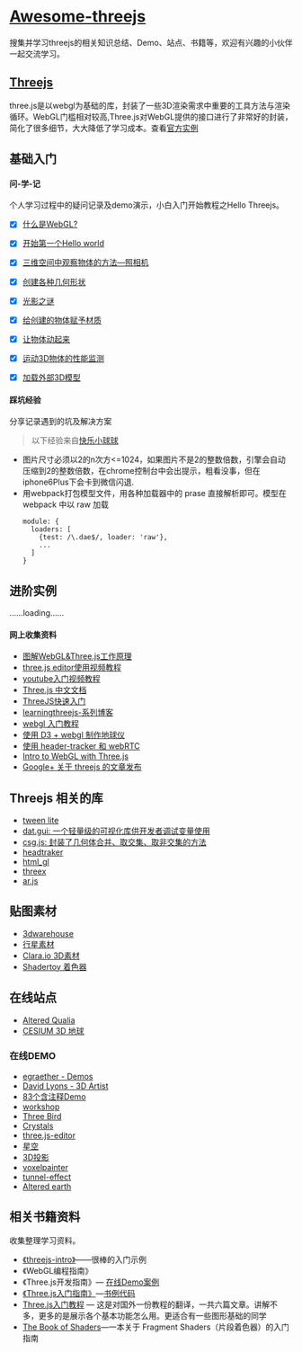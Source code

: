 # [Awesome-threejs](https://github.com/zyj1022/awesome-threejs/)
搜集并学习threejs的相关知识总结、Demo、站点、书籍等，欢迎有兴趣的小伙伴一起交流学习。

## [Threejs](https://threejs.org)

three.js是以webgl为基础的库，封装了一些3D渲染需求中重要的工具方法与渲染循环。WebGL门槛相对较高,Three.js对WebGL提供的接口进行了非常好的封装，简化了很多细节，大大降低了学习成本。查看[官方实例](https://threejs.org/examples/)


## 基础入门

#### 问-学-记

个人学习过程中的疑问记录及demo演示，小白入门开始教程之Hello Threejs。

- [x] [什么是WebGL?](./docs/what-webgl.md)
- [x] [开始第一个Hello world](./docs/hello-world.md)
- [x] [三维空间中观察物体的方法—照相机](./docs/hello-camera.md)
- [x] [创建各种几何形状](./docs/hello-geometry.md)
- [x] [光影之谜](./docs/hello-light.md)
- [x] [给创建的物体赋予材质](./docs/hello-material.md)
- [x] [让物体动起来](./docs/hello-tween.md)
- [x] [运动3D物体的性能监测](./docs/hello-stats.md)
- [x] [加载外部3D模型](./docs/hello-loader.md)


#### 踩坑经验

分享记录遇到的坑及解决方案

> 以下经验来自[快乐小球球](https://zhuanlan.zhihu.com/p/25483816)

* 图片尺寸必须以2的n次方<=1024，如果图片不是2的整数倍数，引擎会自动压缩到2的整数倍数，在chrome控制台中会出提示，粗看没事，但在iphone6Plus下会卡到微信闪退.
* 用webpack打包模型文件，用各种加载器中的 prase 直接解析即可。模型在 webpack 中以 raw 加载
  ```
  module: {
    loaders: [
      {test: /\.dae$/, loader: 'raw'},
      ...
    ]
  }
  ```

## 进阶实例

……loading……


#### 网上收集资料

* [图解WebGL&Three.js工作原理](https://www.cnblogs.com/wanbo/p/6754066.html)
* [three.js editor使用视频教程](https://www.youtube.com/watch?v=rqn-KPnh3hM)
* [youtube入门视频教程](https://www.youtube.com/watch?v=biZgx45Mzqo&list=PL08jItIqOb2qyMOhtEUoLh100KpccQiRf&index=2)
* [Three.js 中文文档](http://techbrood.com/threejs/docs/)
* [ThreeJS快速入门](https://zhuanlan.zhihu.com/p/23272116)
* [learningthreejs-系列博客](http://learningthreejs.com)
* [webgl 入门教程](https://codepen.io/rachsmith/post/beginning-with-3d-webgl-pt-1-the-scene)
* [使用 D3 + webgl 制作地球仪](http://www.delimited.io/blog/2015/5/16/interactive-webgl-globes-with-threejs-and-d3)
* [使用 header-tracker 和 webRTC](http://learningthreejs.com/blog/2013/03/12/move-a-cube-with-your-head/)
* [Intro to WebGL with Three.js](http://davidscottlyons.com/threejs/presentations/frontporch14/#slide-0)
* [Google+ 关于 threejs 的文章发布](https://plus.google.com/+ThreejsOrg)


## Threejs 相关的库

* [tween lite](https://greensock.com/)
* [dat.gui: 一个轻量级的可视化库供开发者调试变量使用](https://github.com/dataarts/dat.gui)
* [csg.js: 封装了几何体合并、取交集、取非交集的方法](http://evanw.github.io/csg.js/docs/)
* [headtraker](https://github.com/auduno/headtrackr)
* [html_gl](https://github.com/PixelsCommander/HTML-GL)
* [threex](http://www.threejsgames.com/extensions/)
* [ar.js](https://github.com/then/promise)

## 贴图素材

* [3dwarehouse](https://3dwarehouse.sketchup.com)
* [行星素材](http://planetpixelemporium.com/earth.html)
* [Clara.io 3D素材](https://clara.io/library)
* [Shadertoy 着色器](https://www.shadertoy.com)

## 在线站点

* [Altered Qualia](http://alteredqualia.com/)
* [CESIUM 3D 地球](http://cesiumjs.org/index.html)

### 在线DEMO

* [egraether - Demos](http://egraether.com)
* [David Lyons - 3D Artist](http://davidscottlyons.com)
* [83个含注释Demo](https://stemkoski.github.io/Three.js/)
* [workshop](http://workshop.chromeexperiments.com)
* [Three Bird](http://codepen.io/Yakudoo/pen/LVyJXw?editors=0010)
* [Crystals](http://codepen.io/aglosson/pen/rVyRGm?editors=0010)
* [three.js-editor](https://threejs.org/editor/)
* [星空](http://charliehoey.com/threejs-demos/our-galactic-neighborhood.html)
* [3D投影](https://threejs.org/examples/#webgl_materials_cubemap)
* [voxelpainter](https://threejs.org/examples/webgl_interactive_voxelpainter.html)
* [tunnel-effect](http://learningthreejs.com/blog/2012/01/11/tunnel-effect/)
* [Altered earth](http://alteredqualia.com/xg/examples/earth_bathymetry.html)

## 相关书籍资料

收集整理学习资料。

* [《threejs-intro》](http://davidscottlyons.com/threejs-intro/#slide-1)——很棒的入门示例
* 《WebGL编程指南》
* 《Three.js开发指南》— [在线Demo案例](http://www.skyliu.top/three-js/)
* [《Three.js入门指南》](http://www.ituring.com.cn/book/1272)—[书例代码](http://zhangwenli.com/ThreeExample.js/)
* [Three.js入门教程](http://www.cnblogs.com/yiyezhai/category/447410.html) — 这是对国外一份教程的翻译，一共六篇文章。讲解不多，更多的是展示各个基本功能怎么用。更适合有一些图形基础的同学
* [The Book of Shaders](https://thebookofshaders.com/?lan=ch)—一本关于 Fragment Shaders（片段着色器）的入门指南
